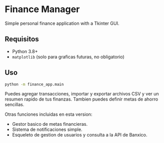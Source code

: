 # Finance Manager

Simple personal finance application with a Tkinter GUI.

## Requisitos
- Python 3.8+
- `matplotlib` (solo para graficas futuras, no obligatorio)

## Uso
```bash
python -m finance_app.main
```

Puedes agregar transacciones, importar y exportar archivos CSV y ver un resumen rapido de tus finanzas. Tambien puedes definir metas de ahorro sencillas.

Otras funciones incluidas en esta version:

- Gestor basico de metas financieras.
- Sistema de notificaciones simple.
- Esqueleto de gestion de usuarios y consulta a la API de Banxico.
